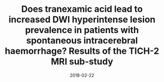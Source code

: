 ---
title: "Does tranexamic acid lead to increased DWI hyperintense lesion prevalence in patients with spontaneous intracerebral haemorrhage? Results of the TICH-2 MRI sub-study"
collection: publications-abstract
permalink: 
excerpt:
date: 2018-02-22
presentation_type: Oral
venue: 'European Stroke Organization Conference'
paperurl:
citation: 'Dineen, R., <b>Pszczolkowski, S.</b>, Flaherty, K., Law, Z., Gallagher, R., Swienton, D., Morgan, P., Roberts, I., Werring, D., Al-Shahi Salman, R., England, T., Bath, P., and Sprigg, N., 2018, February. &quot;Does tranexamic acid lead to increased DWI hyperintense lesion prevalence in patients with spontaneous intracerebral haemorrhage? Results of the TICH-2 MRI sub-study&quot; <i>In European Stroke Organization Conference</i>'
---